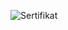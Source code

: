 ![Sertifikat]([sertifikat_page-0001.jpg](https://github.com/user-attachments/assets/b46ea307-64bc-45c2-a603-203afbe629ab))
